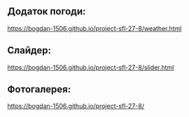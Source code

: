 ## Додаток погоди:
https://bogdan-1506.github.io/project-sfl-27-8/weather.html

## Слайдер:
https://bogdan-1506.github.io/project-sfl-27-8/slider.html

## Фотогалерея:
https://bogdan-1506.github.io/project-sfl-27-8/


